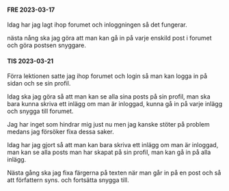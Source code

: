 #### FRE 2023-03-17
Idag har jag lagt ihop forumet och inloggningen så det fungerar.

nästa nång ska jag göra att man kan gå in på varje enskild post i forumet och göra postsen snyggare.




#### TIS 2023-03-21
Förra lektionen satte jag ihop forumet och login så man kan logga in på sidan och se sin profil.

Idag ska jag göra så att man kan se alla sina posts på sin profil, man ska bara kunna skriva ett inlägg om man är inloggad, kunna gå in på varje inlägg och snygga till forumet.

Jag har inget som hindrar mig just nu men jag kanske stöter på problem medans jag försöker fixa dessa saker.


Idag har jag gjort så att man kan bara skriva ett inlägg om man är inloggad, man kan se alla posts man har skapat på sin profil, man kan gå in på alla inlägg.

Nästa gång ska jag fixa färgerna på texten när man går in på en post och så att författern syns. och fortsätta snygga till.